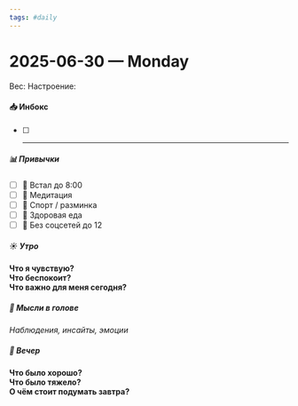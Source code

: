 ```yaml
---
tags: #daily
---
```


# 2025-06-30 — Monday

Вес: 
Настроение: 

#### 📥 Инбокс
- [ ] ----

##### 📊 Привычки
- [ ] 🌅 Встал до 8:00
- [ ] 🧘 Медитация
- [ ] 🏃 Спорт / разминка
- [ ] 🥗 Здоровая еда
- [ ] 📵 Без соцсетей до 12

##### ☀️ Утро
**Что я чувствую?**  
**Что беспокоит?**  
**Что важно для меня сегодня?**

##### 💭 Мысли в голове
_Наблюдения, инсайты, эмоции_


##### 🌙 Вечер
**Что было хорошо?**  
**Что было тяжело?**  
**О чём стоит подумать завтра?**

